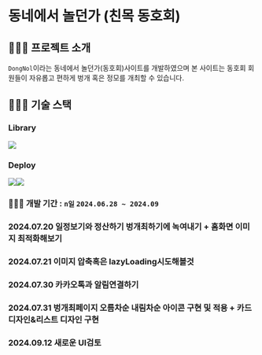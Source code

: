 # 동네에서 놀던가 (친목 동호회)

## 🧑🏻‍💻 프로젝트 소개

`DongNol`이라는 동네에서 놀던가(동호회)사이트를 개발하였으며 본 사이트는 동호회 회원들이 자유롭고 편하게 벙개 혹은 정모를 개최할 수 있습니다.

## 🧑🏻‍💻 기술 스택

### Library

<div style="display: flex;">
  <img src="https://img.shields.io/badge/react(VITE)-61DAFB?style=for-the-badge&logo=react&logoColor=black" />
</div>

### Deploy

<div style="display: flex;">
  <img src="https://img.shields.io/badge/firebase-%23039BE5.svg?style=for-the-badge&logo=firebase" />
  <img src="https://img.shields.io/badge/github actions-%232671E5.svg?style=for-the-badge&logo=githubactions&logoColor=white" />
</div>

### 🧑🏻‍💻 개발 기간 : `n일` `2024.06.28 ~ 2024.09`

### 2024.07.20 일정보기와 정산하기 벙개최하기에 녹여내기 + 홈화면 이미지 최적화해보기

### 2024.07.21 이미지 압축혹은 lazyLoading시도해볼것

### 2024.07.30 카카오톡과 알림연결하기

### 2024.07.31 벙개최페이지 오름차순 내림차순 아이콘 구현 및 적용 + 카드디자인&리스트 디자인 구현

### 2024.09.12 새로운 UI검토
